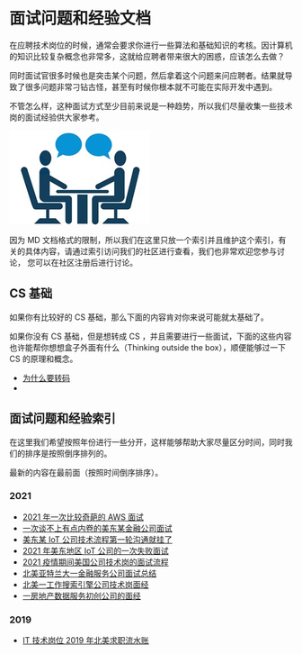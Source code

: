 #  面试问题和经验文档
在应聘技术岗位的时候，通常会要求你进行一些算法和基础知识的考核。因计算机的知识比较复杂概念也非常多，这就给应聘者带来很大的困惑，应该怎么去做？

同时面试官很多时候也是突击某个问题，然后拿着这个问题来问应聘者。结果就导致了很多问题非常刁钻古怪，甚至有时候你根本就不可能在实际开发中遇到。

不管怎么样，这种面试方式至少目前来说是一种趋势，所以我们尽量收集一些技术岗的面试经验供大家参考。

![it-job-interview](_images/it-job-interview.jpg)


因为 MD 文档格式的限制，所以我们在这里只放一个索引并且维护这个索引，有关的具体内容，请通过索引访问我们的社区进行查看，我们也非常欢迎您参与讨论，
您可以在社区注册后进行讨论。

## CS 基础
如果你有比较好的 CS 基础，那么下面的内容肯对你来说可能就太基础了。

如果你没有 CS 基础，但是想转成 CS ，并且需要进行一些面试，下面的这些内容也许能帮你想想盒子外面有什么（Thinking outside the box），顺便能够过一下 CS 的原理和概念。

* [为什么要转码](https://www.isharkfly.com/t/topic/13891)
* 

## 面试问题和经验索引
在这里我们希望按照年份进行一些分开，这样能够帮助大家尽量区分时间，同时我们的排序是按照倒序排列的。

最新的内容在最前面（按照时间倒序排序）。

### 2021
* [2021 年一次比较奇葩的 AWS 面试](https://www.isharkfly.com/t/topic/13788)
* [一次谈不上有点内卷的美东某金融公司面试](https://www.isharkfly.com/t/topic/13820)
* [美东某 IoT 公司技术流程第一轮沟通就挂了](https://www.isharkfly.com/t/topic/13815)
* [2021 年美东地区 IoT 公司的一次失败面试](https://www.isharkfly.com/t/topic/13791)
* [2021 疫情期间美国公司技术岗的面试流程](https://www.isharkfly.com/t/topic/13463)
* [北美亚特兰大一金融服务公司面试总结](https://www.isharkfly.com/t/topic/13453)
* [北美一工作搜索引擎公司技术岗面经](https://www.isharkfly.com/t/topic/13451)
* [一房地产数据服务初创公司的面经](https://www.isharkfly.com/t/topic/13441)

### 2019

* [IT 技术岗位 2019 年北美求职流水账](https://www.isharkfly.com/t/it-2019/13433)

